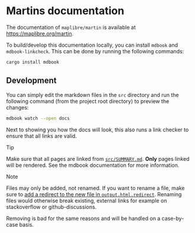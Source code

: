 # Martins documentation

The documentation of `maplibre/martin` is available at <https://maplibre.org/martin>.

To build/develop this documentation locally, you can install `mdbook` and `mdbook-linkcheck`.
This can be done by running the following commands:

```bash
cargo install mdbook
```

## Development

You can simply edit the markdown files in the `src` directory and run the following command (from the project root directory) to preview the changes:

```bash
mdbook watch --open docs
```

Next to showing you how the docs will look, this also runs a link checker to ensure that all links are valid.

> [!TIP]
> Make sure that all pages are linked from [`src/SUMMARY.md`](src/SUMMARY.md).
> **Only** pages linked will be rendered.
> See the mdbook documentation for more information.

> [!NOTE]
> Files may only be added, not renamed.
> If you want to rename a file, make sure to [add a redirect to the new file in `output.html.redirect`](https://rust-lang.github.io/mdBook/format/configuration/renderers.html#outputhtmlredirect).
> Renaming files would otherwise break existing, external links for example on stackoverflow or github-discussions.
>
> Removing is bad for the same reasons and will be handled on a case-by-case basis.
